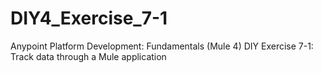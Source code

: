 # DIY4_Exercise_7-1
Anypoint Platform Development: Fundamentals (Mule 4)
DIY Exercise 7-1: Track data through a Mule application
